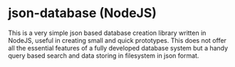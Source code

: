 # json-database (NodeJS)

This is a very simple json based database creation library written in NodeJS, useful in creating small and quick prototypes. This does not offer all the essential features of a fully developed database system but a handy query based search and data storing in filesystem in json format. 
